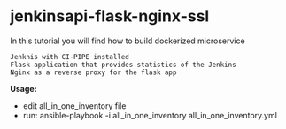 # jenkinsapi-flask-nginx-ssl

In this tutorial you will find how to build dockerized microservice 

	Jenknis with CI-PIPE installed 
	Flask application that provides statistics of the Jenkins 
	Nginx as a reverse proxy for the flask app

**Usage:**
- edit all_in_one_inventory file <br>
- run: ansible-playbook  -i all_in_one_inventory all_in_one_inventory.yml
